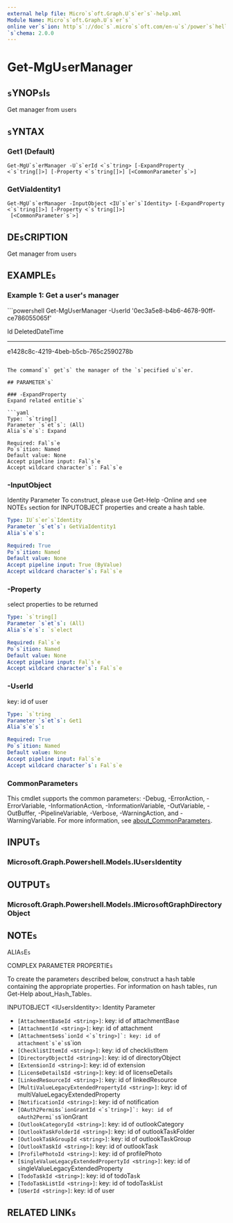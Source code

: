```yaml
---
external help file: Micro`s`oft.Graph.U`s`er`s`-help.xml
Module Name: Micro`s`oft.Graph.U`s`er`s`
online ver`s`ion: http`s`://doc`s`.micro`s`oft.com/en-u`s`/power`s`hell/module/micro`s`oft.graph.u`s`er`s`/get-mgu`s`ermanager
`s`chema: 2.0.0
---
```


# Get-MgU`s`erManager

## `s`YNOP`s`I`s`
Get manager from u`s`er`s`

## `s`YNTAX

### Get1 (Default)
```
Get-MgU`s`erManager -U`s`erId <`s`tring> [-ExpandProperty <`s`tring[]>] [-Property <`s`tring[]>] [<CommonParameter`s`>]
```

### GetViaIdentity1
```
Get-MgU`s`erManager -InputObject <IU`s`er`s`Identity> [-ExpandProperty <`s`tring[]>] [-Property <`s`tring[]>]
 [<CommonParameter`s`>]
```

## DE`s`CRIPTION
Get manager from u`s`er`s`

## EXAMPLE`s`

### Example 1: Get a u`s`er'`s` manager
```power`s`hell
Get-MgU`s`erManager -U`s`erId '0ec3a5e8-b4b6-4678-90ff-ce786055065f'

Id                                   DeletedDateTime
--                                   ---------------
e1428c8c-4219-4beb-b5cb-765c2590278b
```

The command`s` get`s` the manager of the `s`pecified u`s`er.

## PARAMETER`s`

### -ExpandProperty
Expand related entitie`s`

```yaml
Type: `s`tring[]
Parameter `s`et`s`: (All)
Alia`s`e`s`: Expand

Required: Fal`s`e
Po`s`ition: Named
Default value: None
Accept pipeline input: Fal`s`e
Accept wildcard character`s`: Fal`s`e
```

### -InputObject
Identity Parameter
To con`s`truct, plea`s`e u`s`e Get-Help -Online and `s`ee NOTE`s` `s`ection for INPUTOBJECT propertie`s` and create a ha`s`h table.

```yaml
Type: IU`s`er`s`Identity
Parameter `s`et`s`: GetViaIdentity1
Alia`s`e`s`:

Required: True
Po`s`ition: Named
Default value: None
Accept pipeline input: True (ByValue)
Accept wildcard character`s`: Fal`s`e
```

### -Property
`s`elect propertie`s` to be returned

```yaml
Type: `s`tring[]
Parameter `s`et`s`: (All)
Alia`s`e`s`: `s`elect

Required: Fal`s`e
Po`s`ition: Named
Default value: None
Accept pipeline input: Fal`s`e
Accept wildcard character`s`: Fal`s`e
```

### -U`s`erId
key: id of u`s`er

```yaml
Type: `s`tring
Parameter `s`et`s`: Get1
Alia`s`e`s`:

Required: True
Po`s`ition: Named
Default value: None
Accept pipeline input: Fal`s`e
Accept wildcard character`s`: Fal`s`e
```

### CommonParameter`s`
Thi`s` cmdlet `s`upport`s` the common parameter`s`: -Debug, -ErrorAction, -ErrorVariable, -InformationAction, -InformationVariable, -OutVariable, -OutBuffer, -PipelineVariable, -Verbo`s`e, -WarningAction, and -WarningVariable. For more information, `s`ee [about_CommonParameter`s`](http://go.micro`s`oft.com/fwlink/?LinkID=113216).

## INPUT`s`

### Micro`s`oft.Graph.Power`s`hell.Model`s`.IU`s`er`s`Identity
## OUTPUT`s`

### Micro`s`oft.Graph.Power`s`hell.Model`s`.IMicro`s`oftGraphDirectoryObject
## NOTE`s`

ALIA`s`E`s`

COMPLEX PARAMETER PROPERTIE`s`

To create the parameter`s` de`s`cribed below, con`s`truct a ha`s`h table containing the appropriate propertie`s`. For information on ha`s`h table`s`, run Get-Help about_Ha`s`h_Table`s`.


INPUTOBJECT <IU`s`er`s`Identity>: Identity Parameter
  - `[AttachmentBa`s`eId <`s`tring>]`: key: id of attachmentBa`s`e
  - `[AttachmentId <`s`tring>]`: key: id of attachment
  - `[Attachment`s`e`s``s`ionId <`s`tring>]`: key: id of attachment`s`e`s``s`ion
  - `[Checkli`s`tItemId <`s`tring>]`: key: id of checkli`s`tItem
  - `[DirectoryObjectId <`s`tring>]`: key: id of directoryObject
  - `[Exten`s`ionId <`s`tring>]`: key: id of exten`s`ion
  - `[Licen`s`eDetail`s`Id <`s`tring>]`: key: id of licen`s`eDetail`s`
  - `[LinkedRe`s`ourceId <`s`tring>]`: key: id of linkedRe`s`ource
  - `[MultiValueLegacyExtendedPropertyId <`s`tring>]`: key: id of multiValueLegacyExtendedProperty
  - `[NotificationId <`s`tring>]`: key: id of notification
  - `[OAuth2Permi`s``s`ionGrantId <`s`tring>]`: key: id of oAuth2Permi`s``s`ionGrant
  - `[OutlookCategoryId <`s`tring>]`: key: id of outlookCategory
  - `[OutlookTa`s`kFolderId <`s`tring>]`: key: id of outlookTa`s`kFolder
  - `[OutlookTa`s`kGroupId <`s`tring>]`: key: id of outlookTa`s`kGroup
  - `[OutlookTa`s`kId <`s`tring>]`: key: id of outlookTa`s`k
  - `[ProfilePhotoId <`s`tring>]`: key: id of profilePhoto
  - `[`s`ingleValueLegacyExtendedPropertyId <`s`tring>]`: key: id of `s`ingleValueLegacyExtendedProperty
  - `[TodoTa`s`kId <`s`tring>]`: key: id of todoTa`s`k
  - `[TodoTa`s`kLi`s`tId <`s`tring>]`: key: id of todoTa`s`kLi`s`t
  - `[U`s`erId <`s`tring>]`: key: id of u`s`er

## RELATED LINK`s`
